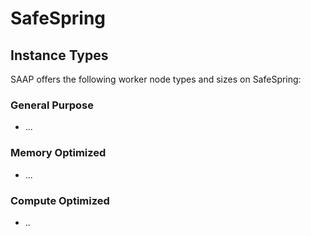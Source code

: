 # SafeSpring

## Instance Types

SAAP offers the following worker node types and sizes on SafeSpring:

### General Purpose

- ...

### Memory Optimized

- ...

### Compute Optimized

- ..
